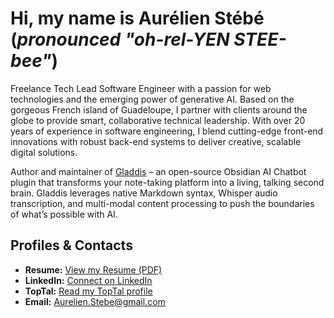 # Hi, my name is Aurélien Stébé (_pronounced "oh-rel-YEN STEE-bee"_)

Freelance Tech Lead Software Engineer with a passion for web technologies and the emerging power of generative AI. Based on the gorgeous French island of Guadeloupe, I partner with clients around the globe to provide smart, collaborative technical leadership. With over 20 years of experience in software engineering, I blend cutting-edge front-end innovations with robust back-end systems to deliver creative, scalable digital solutions.

Author and maintainer of [Gladdis](https://github.com/AurelienStebe/Gladdis) – an open-source Obsidian AI Chatbot plugin that transforms your note-taking platform into a living, talking second brain. Gladdis leverages native Markdown syntax, Whisper audio transcription, and multi-modal content processing to push the boundaries of what’s possible with AI.

## Profiles & Contacts

- **Resume:** [View my Resume (PDF)](https://github.com/AurelienStebe/AurelienStebe/blob/main/Resume.pdf)
- **LinkedIn:** [Connect on LinkedIn](https://www.linkedin.com/in/aurelien-stebe)
- **TopTal:** [Read my TopTal profile](https://www.toptal.com/resume/aurelien-stebe)
- **Email:** [Aurelien.Stebe@gmail.com](mailto:Aurelien.Stebe@gmail.com)
